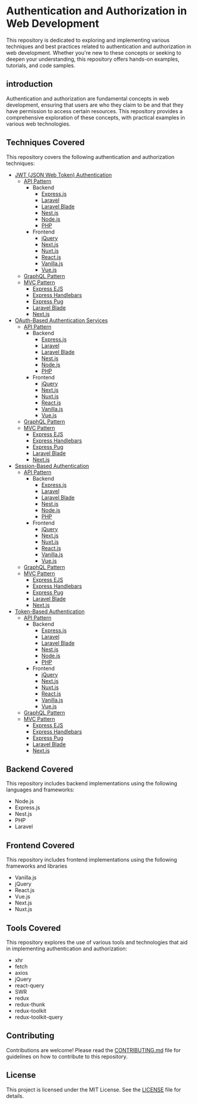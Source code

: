 # Authentication and Authorization in Web Development

This repository is dedicated to exploring and implementing various techniques and best practices related to authentication and authorization in web development. Whether you're new to these concepts or seeking to deepen your understanding, this repository offers hands-on examples, tutorials, and code samples.

## introduction
Authentication and authorization are fundamental concepts in web development, ensuring that users are who they claim to be and that they have permission to access certain resources. This repository provides a comprehensive exploration of these concepts, with practical examples in various web technologies.

## Techniques Covered

This repository covers the following authentication and authorization techniques:

- [JWT (JSON Web Token) Authentication](https://github.com/najmul-islam/authentication-authorization/tree/main/jwt-based)
  - [API Pattern](https://github.com/najmul-islam/authentication-authorization/tree/main/jwt-based/api-pattern)
    - Backend
      - [Express.js](https://github.com/najmul-islam/authentication-authorization/tree/main/jwt-based/api-pattern/backend/express.js)
      - [Laravel](https://github.com/najmul-islam/authentication-authorization/tree/main/jwt-based/api-pattern/backend/laravel)
      - [Laravel Blade](https://github.com/najmul-islam/authentication-authorization/tree/main/jwt-based/api-pattern/backend/laravel-blade)
      - [Nest.js](https://github.com/najmul-islam/authentication-authorization/tree/main/jwt-based/api-pattern/backend/nest.js)
      - [Node.js](https://github.com/najmul-islam/authentication-authorization/tree/main/jwt-based/api-pattern/backend/node.js)
      - [PHP](https://github.com/najmul-islam/authentication-authorization/tree/main/jwt-based/api-pattern/backend/php)
    - Frontend
      - [jQuery](https://github.com/najmul-islam/authentication-authorization/tree/main/jwt-based/api-pattern/frontend/jQuery)
      - [Next.js](https://github.com/najmul-islam/authentication-authorization/tree/main/jwt-based/api-pattern/frontend/next.js)
      - [Nuxt.js](https://github.com/najmul-islam/authentication-authorization/tree/main/jwt-based/api-pattern/frontend/nuxt.js)
      - [React.js](https://github.com/najmul-islam/authentication-authorization/tree/main/jwt-based/api-pattern/frontend/react.js)
      - [Vanilla.js](https://github.com/najmul-islam/authentication-authorization/tree/main/jwt-based/api-pattern/frontend/vanilla.js)
      - [Vue.js](https://github.com/najmul-islam/authentication-authorization/tree/main/jwt-based/api-pattern/frontend/vue.js)
  - [GraphQL Pattern](https://github.com/najmul-islam/authentication-authorization/tree/main/jwt-based/graphql-pattern)
  - [MVC Pattern](https://github.com/najmul-islam/authentication-authorization/tree/main/jwt-based/mvc-pattern)
    - [Express EJS](https://github.com/najmul-islam/authentication-authorization/tree/main/jwt-based/mvc-pattern/express-ejs)
    - [Express Handlebars](https://github.com/najmul-islam/authentication-authorization/tree/main/jwt-based/mvc-pattern/express-handlebars)
    - [Express Pug](https://github.com/najmul-islam/authentication-authorization/tree/main/jwt-based/mvc-pattern/express-pug)
    - [Laravel Blade](https://github.com/najmul-islam/authentication-authorization/tree/main/jwt-based/mvc-pattern/laravel-blade)
    - [Next.js](https://github.com/najmul-islam/authentication-authorization/tree/main/jwt-based/mvc-pattern/next.js)
- [OAuth-Based Authentication Services](https://github.com/najmul-islam/authentication-authorization/tree/main/oauth-based)
  - [API Pattern](https://github.com/najmul-islam/authentication-authorization/tree/main/oauth-based/api-pattern)
    - Backend
      - [Express.js](https://github.com/najmul-islam/authentication-authorization/tree/main/oauth-based/api-pattern/backend/express.js)
      - [Laravel](https://github.com/najmul-islam/authentication-authorization/tree/main/oauth-based/api-pattern/backend/laravel)
      - [Laravel Blade](https://github.com/najmul-islam/authentication-authorization/tree/main/oauth-based/api-pattern/backend/laravel-blade)
      - [Nest.js](https://github.com/najmul-islam/authentication-authorization/tree/main/oauth-based/api-pattern/backend/nest.js)
      - [Node.js](https://github.com/najmul-islam/authentication-authorization/tree/main/oauth-based/api-pattern/backend/node.js)
      - [PHP](https://github.com/najmul-islam/authentication-authorization/tree/main/oauth-based/api-pattern/backend/php)
    - Frontend
      - [jQuery](https://github.com/najmul-islam/authentication-authorization/tree/main/oauth-based/api-pattern/frontend/jQuery)
      - [Next.js](https://github.com/najmul-islam/authentication-authorization/tree/main/oauth-based/api-pattern/frontend/next.js)
      - [Nuxt.js](https://github.com/najmul-islam/authentication-authorization/tree/main/oauth-based/api-pattern/frontend/nuxt.js)
      - [React.js](https://github.com/najmul-islam/authentication-authorization/tree/main/oauth-based/api-pattern/frontend/react.js)
      - [Vanilla.js](https://github.com/najmul-islam/authentication-authorization/tree/main/oauth-based/api-pattern/frontend/vanilla.js)
      - [Vue.js](https://github.com/najmul-islam/authentication-authorization/tree/main/oauth-based/api-pattern/frontend/vue.js)
  - [GraphQL Pattern](https://github.com/najmul-islam/authentication-authorization/tree/main/oauth-based/graphql-pattern)
  - [MVC Pattern](https://github.com/najmul-islam/authentication-authorization/tree/main/oauth-based/mvc-pattern)
    - [Express EJS](https://github.com/najmul-islam/authentication-authorization/tree/main/oauth-based/mvc-pattern/express-ejs)
    - [Express Handlebars](https://github.com/najmul-islam/authentication-authorization/tree/main/oauth-based/mvc-pattern/express-handlebars)
    - [Express Pug](https://github.com/najmul-islam/authentication-authorization/tree/main/oauth-based/mvc-pattern/express-pug)
    - [Laravel Blade](https://github.com/najmul-islam/authentication-authorization/tree/main/oauth-based/mvc-pattern/laravel-blade)
    - [Next.js](https://github.com/najmul-islam/authentication-authorization/tree/main/oauth-based/mvc-pattern/next.js)
- [Session-Based Authentication](https://github.com/najmul-islam/authentication-authorization/tree/main/session-based)
  - [API Pattern](https://github.com/najmul-islam/authentication-authorization/tree/main/session-based/api-pattern)
    - Backend
      - [Express.js](https://github.com/najmul-islam/authentication-authorization/tree/main/session-based/api-pattern/backend/express.js)
      - [Laravel](https://github.com/najmul-islam/authentication-authorization/tree/main/session-based/api-pattern/backend/laravel)
      - [Laravel Blade](https://github.com/najmul-islam/authentication-authorization/tree/main/session-based/api-pattern/backend/laravel-blade)
      - [Nest.js](https://github.com/najmul-islam/authentication-authorization/tree/main/session-based/api-pattern/backend/nest.js)
      - [Node.js](https://github.com/najmul-islam/authentication-authorization/tree/main/session-based/api-pattern/backend/node.js)
      - [PHP](https://github.com/najmul-islam/authentication-authorization/tree/main/session-based/api-pattern/backend/php)
    - Frontend
      - [jQuery](https://github.com/najmul-islam/authentication-authorization/tree/main/session-based/api-pattern/frontend/jQuery)
      - [Next.js](https://github.com/najmul-islam/authentication-authorization/tree/main/session-based/api-pattern/frontend/next.js)
      - [Nuxt.js](https://github.com/najmul-islam/authentication-authorization/tree/main/session-based/api-pattern/frontend/nuxt.js)
      - [React.js](https://github.com/najmul-islam/authentication-authorization/tree/main/session-based/api-pattern/frontend/react.js)
      - [Vanilla.js](https://github.com/najmul-islam/authentication-authorization/tree/main/session-based/api-pattern/frontend/vanilla.js)
      - [Vue.js](https://github.com/najmul-islam/authentication-authorization/tree/main/session-based/api-pattern/frontend/vue.js)
  - [GraphQL Pattern](https://github.com/najmul-islam/authentication-authorization/tree/main/session-based/graphql-pattern)
  - [MVC Pattern](https://github.com/najmul-islam/authentication-authorization/tree/main/session-based/mvc-pattern)
    - [Express EJS](https://github.com/najmul-islam/authentication-authorization/tree/main/session-based/mvc-pattern/express-ejs)
    - [Express Handlebars](https://github.com/najmul-islam/authentication-authorization/tree/main/session-based/mvc-pattern/express-handlebars)
    - [Express Pug](https://github.com/najmul-islam/authentication-authorization/tree/main/session-based/mvc-pattern/express-pug)
    - [Laravel Blade](https://github.com/najmul-islam/authentication-authorization/tree/main/session-based/mvc-pattern/laravel-blade)
    - [Next.js](https://github.com/najmul-islam/authentication-authorization/tree/main/session-based/mvc-pattern/next.js)
- [Token-Based Authentication](https://github.com/najmul-islam/authentication-authorization/tree/main/token-based)
  - [API Pattern](https://github.com/najmul-islam/authentication-authorization/tree/main/token-based/api-pattern)
    - Backend
      - [Express.js](https://github.com/najmul-islam/authentication-authorization/tree/main/token-based/api-pattern/backend/express.js)
      - [Laravel](https://github.com/najmul-islam/authentication-authorization/tree/main/token-based/api-pattern/backend/laravel)
      - [Laravel Blade](https://github.com/najmul-islam/authentication-authorization/tree/main/token-based/api-pattern/backend/laravel-blade)
      - [Nest.js](https://github.com/najmul-islam/authentication-authorization/tree/main/token-based/api-pattern/backend/nest.js)
      - [Node.js](https://github.com/najmul-islam/authentication-authorization/tree/main/token-based/api-pattern/backend/node.js)
      - [PHP](https://github.com/najmul-islam/authentication-authorization/tree/main/token-based/api-pattern/backend/php)
    - Frontend
      - [jQuery](https://github.com/najmul-islam/authentication-authorization/tree/main/token-based/api-pattern/frontend/jQuery)
      - [Next.js](https://github.com/najmul-islam/authentication-authorization/tree/main/token-based/api-pattern/frontend/next.js)
      - [Nuxt.js](https://github.com/najmul-islam/authentication-authorization/tree/main/token-based/api-pattern/frontend/nuxt.js)
      - [React.js](https://github.com/najmul-islam/authentication-authorization/tree/main/token-based/api-pattern/frontend/react.js)
      - [Vanilla.js](https://github.com/najmul-islam/authentication-authorization/tree/main/token-based/api-pattern/frontend/vanilla.js)
      - [Vue.js](https://github.com/najmul-islam/authentication-authorization/tree/main/token-based/api-pattern/frontend/vue.js)
  - [GraphQL Pattern](https://github.com/najmul-islam/authentication-authorization/tree/main/token-based/graphql-pattern)
  - [MVC Pattern](https://github.com/najmul-islam/authentication-authorization/tree/main/token-based/mvc-pattern)
    - [Express EJS](https://github.com/najmul-islam/authentication-authorization/tree/main/token-based/mvc-pattern/express-ejs)
    - [Express Handlebars](https://github.com/najmul-islam/authentication-authorization/tree/main/token-based/mvc-pattern/express-handlebars)
    - [Express Pug](https://github.com/najmul-islam/authentication-authorization/tree/main/token-based/mvc-pattern/express-pug)
    - [Laravel Blade](https://github.com/najmul-islam/authentication-authorization/tree/main/token-based/mvc-pattern/laravel-blade)
    - [Next.js](https://github.com/najmul-islam/authentication-authorization/tree/main/token-based/mvc-pattern/next.js)




## Backend Covered

This repository includes backend implementations using the following languages and frameworks:

- Node.js
- Express.js
- Nest.js
- PHP
- Laravel

## Frontend Covered

This repository includes frontend implementations using the following frameworks and libraries

- Vanilla.js
- jQuery
- React.js
- Vue.js
- Next.js
- Nuxt.js

## Tools Covered
This repository explores the use of various tools and technologies that aid in implementing authentication and authorization:

- xhr
- fetch
- axios
- jQuery
- react-query
- SWR
- redux
- redux-thunk
- redux-toolkit
- redux-toolkit-query

## Contributing

Contributions are welcome! Please read the [CONTRIBUTING.md](CONTRIBUTING.md) file for guidelines on how to contribute to this repository.

## License

This project is licensed under the MIT License. See the [LICENSE](LICENSE) file for details.